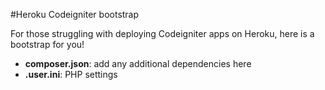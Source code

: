 #Heroku Codeigniter bootstrap

For those struggling with deploying Codeigniter apps on Heroku, here is a bootstrap for you!

- **composer.json**: add any additional dependencies here
- **.user.ini**: PHP settings

